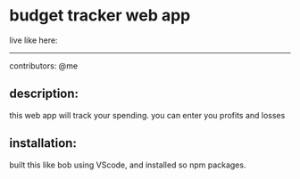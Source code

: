 # budget tracker web app

live like here:

---

contributors:
@me

## description:

this web app will track your spending. you can enter you profits and losses

## installation:

built this like bob using VScode, and installed so npm packages.
